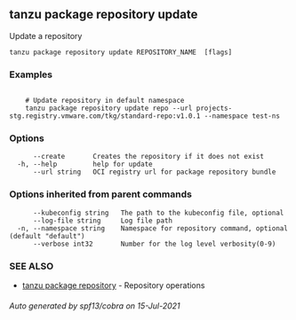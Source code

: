 ## tanzu package repository update

Update a repository

```
tanzu package repository update REPOSITORY_NAME  [flags]
```

### Examples

```

    # Update repository in default namespace     
    tanzu package repository update repo --url projects-stg.registry.vmware.com/tkg/standard-repo:v1.0.1 --namespace test-ns
```

### Options

```
      --create       Creates the repository if it does not exist
  -h, --help         help for update
      --url string   OCI registry url for package repository bundle
```

### Options inherited from parent commands

```
      --kubeconfig string   The path to the kubeconfig file, optional
      --log-file string     Log file path
  -n, --namespace string    Namespace for repository command, optional (default "default")
      --verbose int32       Number for the log level verbosity(0-9)
```

### SEE ALSO

* [tanzu package repository](tanzu_package_repository.md)     - Repository operations

###### Auto generated by spf13/cobra on 15-Jul-2021
